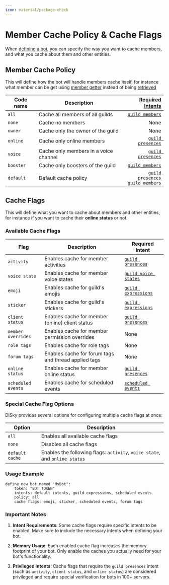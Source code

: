 ```yaml
---
icon: material/package-check
---
```


# Member Cache Policy & Cache Flags

When [defining a bot](../getting-started/2-bot-loading.md#bot-loading), you can specify the way you want to cache members, and what you cache about them and other entities.

## Member Cache Policy

This will define how the bot will handle members cache itself, for instance what member can be get using [member getter](../docs/expressions.md#get-member) instead of being [retrieved](../docs/effects.md#retrieve-member)

| Code name | Description                           |                                                                                                      [Required Intents](../bot/intents.md) |
|-----------|---------------------------------------|-------------------------------------------------------------------------------------------------------------------------------------------:|
| `all`     | Cache all members of all guilds       |                                                                           [`guild members`](../bot/intents.md#guild-members-guild-members) |
| `none`    | Cache no members                      |                                                                                                                                       None |
| `owner`   | Cache only the owner of the guild     |                                                                                                                                       None |
| `online`  | Cache only online members             |                                                                     [`guild presences`](../bot/intents.md#guild-presences-guild-presences) |
| `voice`   | Cache only members in a voice channel |                                                                     [`guild presences`](../bot/intents.md#guild-presences-guild-presences) |
| `booster` | Cache only boosters of the guild      |                                                                           [`guild members`](../bot/intents.md#guild-members-guild-members) |
| `default` | Default cache policy                  | [`guild presences`](../bot/intents.md#guild-presences-guild-presences)<br>[`guild members`](../bot/intents.md#guild-members-guild-members) |

## Cache Flags

This will define what you want to cache about members and other entities, for instance if you want to cache their **online status** or not.

### Available Cache Flags

| Flag               | Description                                          | Required Intent                                                                 |
|--------------------|------------------------------------------------------|---------------------------------------------------------------------------------|
| `activity`         | Enables cache for member activities                  | [`guild presences`](../bot/intents.md#guild-presences-guild-presences)          |
| `voice state`      | Enables cache for member voice states                | [`guild voice states`](../bot/intents.md#guild-voice-states-guild-voice-states) |
| `emoji`            | Enables cache for guild's emojis                     | [`guild expressions`](../bot/intents.md#guild-expressions)                      |
| `sticker`          | Enables cache for guild's stickers                   | [`guild expressions`](../bot/intents.md#guild-expressions)                      |
| `client status`    | Enables cache for member (online) client status      | [`guild presences`](../bot/intents.md#guild-presences-guild-presences)          |
| `member overrides` | Enables cache for member permission overrides        | None                                                                            |
| `role tags`        | Enables cache for role tags                          | None                                                                            |
| `forum tags`       | Enables cache for forum tags and thread applied tags | None                                                                            |
| `online status`    | Enables cache for member online status               | [`guild presences`](../bot/intents.md#guild-presences-guild-presences)          |
| `scheduled events` | Enables cache for scheduled events                   | [`scheduled events`](../bot/intents.md#scheduled-events-scheduled-events)       |

### Special Cache Flag Options

DiSky provides several options for configuring multiple cache flags at once:

| Option          | Description                                                                 |
|-----------------|-----------------------------------------------------------------------------|
| `all`           | Enables all available cache flags                                           |
| `none`          | Disables all cache flags                                                    |
| `default cache` | Enables the following flags: `activity`, `voice state`, and `online status` |

### Usage Example

```applescript
define new bot named "MyBot": 
    token: "BOT TOKEN"
    intents: default intents, guild expressions, scheduled events
    policy: all
    cache flags: emoji, sticker, scheduled events, forum tags
```

### Important Notes

1. **Intent Requirements**: Some cache flags require specific intents to be enabled. Make sure to include the necessary intents when defining your bot.

2. **Memory Usage**: Each enabled cache flag increases the memory footprint of your bot. Only enable the caches you actually need for your bot's functionality.

3. **Privileged Intents**: Cache flags that require the `guild presences` intent (such as `activity`, `client status`, and `online status`) are considered privileged and require special verification for bots in 100+ servers.